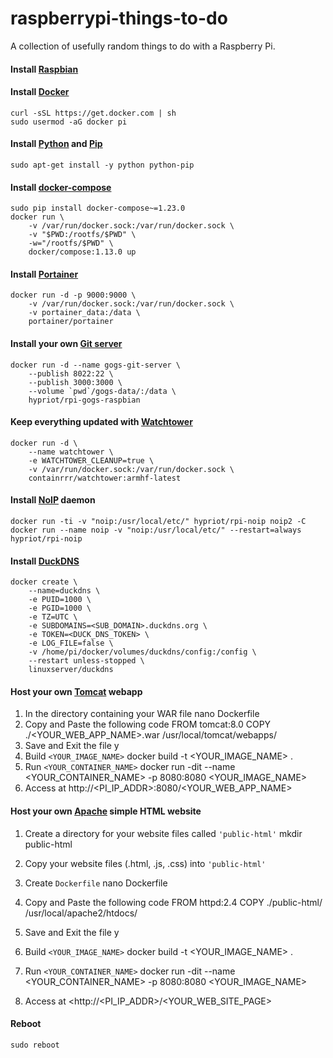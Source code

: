 # raspberrypi-things-to-do

A collection of usefully random things to do with a Raspberry Pi.

#### Install [Raspbian](https://www.raspberrypi.org/downloads/raspbian/)

#### Install [Docker](https://www.docker.com/)
    curl -sSL https://get.docker.com | sh
    sudo usermod -aG docker pi

#### Install [Python](https://www.python.org/) and [Pip](https://www.pypa.io)
    sudo apt-get install -y python python-pip

#### Install [docker-compose](https://docs.docker.com/compose/)
    sudo pip install docker-compose~=1.23.0
    docker run \
        -v /var/run/docker.sock:/var/run/docker.sock \
        -v "$PWD:/rootfs/$PWD" \
        -w="/rootfs/$PWD" \
        docker/compose:1.13.0 up

#### Install [Portainer](https://www.portainer.io/)
    docker run -d -p 9000:9000 \
        -v /var/run/docker.sock:/var/run/docker.sock \
        -v portainer_data:/data \
        portainer/portainer

#### Install your own [Git server](https://gogs.io/)
    docker run -d --name gogs-git-server \
        --publish 8022:22 \
        --publish 3000:3000 \
        --volume `pwd`/gogs-data/:/data \
        hypriot/rpi-gogs-raspbian

#### Keep everything updated with [Watchtower](https://containrrr.github.io/watchtower/)
    docker run -d \
        --name watchtower \
        -e WATCHTOWER_CLEANUP=true \
        -v /var/run/docker.sock:/var/run/docker.sock \
        containrrr/watchtower:armhf-latest

#### Install [NoIP](https://www.noip.com/) daemon
    docker run -ti -v "noip:/usr/local/etc/" hypriot/rpi-noip noip2 -C
    docker run --name noip -v "noip:/usr/local/etc/" --restart=always hypriot/rpi-noip

#### Install [DuckDNS](https://www.duckdns.org/)
    docker create \
        --name=duckdns \
        -e PUID=1000 \
        -e PGID=1000 \
        -e TZ=UTC \
        -e SUBDOMAINS=<SUB_DOMAIN>.duckdns.org \
        -e TOKEN=<DUCK_DNS_TOKEN> \
        -e LOG_FILE=false \
        -v /home/pi/docker/volumes/duckdns/config:/config \
        --restart unless-stopped \
        linuxserver/duckdns

#### Host your own [Tomcat](https://hub.docker.com/_/tomcat) webapp

1. In the directory containing your WAR file
        nano Dockerfile
2. Copy and Paste the following code
        FROM tomcat:8.0
        COPY ./<YOUR_WEB_APP_NAME>.war /usr/local/tomcat/webapps/
3. Save and Exit the file
        <Ctrl-x>y<Enter>
4. Build `<YOUR_IMAGE_NAME>`
        docker build -t <YOUR_IMAGE_NAME> .
5. Run `<YOUR_CONTAINER_NAME>`
        docker run -dit --name <YOUR_CONTAINER_NAME> -p 8080:8080 <YOUR_IMAGE_NAME>
6. Access at
        http://<PI_IP_ADDR>:8080/<YOUR_WEB_APP_NAME>

#### Host your own [Apache](https://hub.docker.com/_/httpd) simple HTML website

1. Create a directory for your website files called `'public-html'`
        mkdir public-html
2. Copy your website files (.html, .js, .css) into `'public-html'`

3. Create `Dockerfile`
        nano Dockerfile
4. Copy and Paste the following code
        FROM httpd:2.4
        COPY ./public-html/ /usr/local/apache2/htdocs/
5. Save and Exit the file
        <Ctrl-x>y<Enter>
6. Build `<YOUR_IMAGE_NAME>`
        docker build -t <YOUR_IMAGE_NAME> .
7. Run `<YOUR_CONTAINER_NAME>`
        docker run -dit --name <YOUR_CONTAINER_NAME> -p 8080:8080 <YOUR_IMAGE_NAME>
8. Access at
        <http://<PI_IP_ADDR>/<YOUR_WEB_SITE_PAGE>

#### Reboot
    sudo reboot
